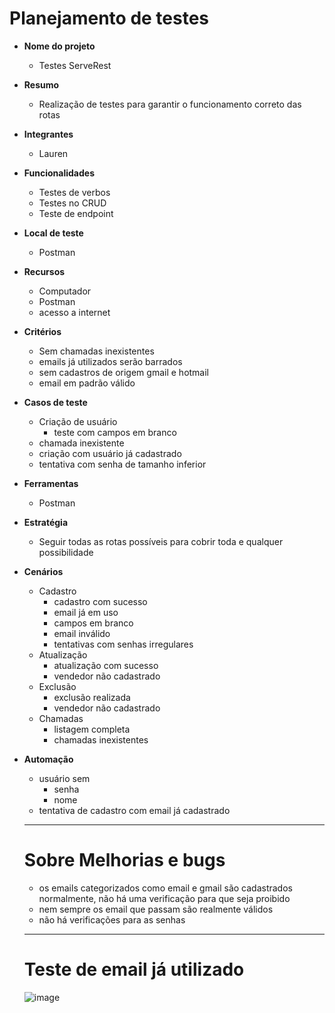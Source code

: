 # **Planejamento de testes**

 - **Nome do projeto**
    - Testes ServeRest
      
 - **Resumo**
    - Realização de testes para garantir o funcionamento correto das rotas
      
 - **Integrantes**
    - Lauren
      
 - **Funcionalidades**
    - Testes de verbos
    - Testes no CRUD
    - Teste de endpoint
      
 - **Local de teste**
    - Postman
      
 - **Recursos**
    - Computador
    - Postman
    - acesso a internet
      
 - **Critérios**
    - Sem chamadas inexistentes
    - emails já utilizados serão barrados
    - sem cadastros de origem gmail e hotmail
    - email em padrão válido
      
 - **Casos de teste**
    - Criação de usuário
      - teste com campos em branco
    - chamada inexistente
    - criação com usuário já cadastrado
    - tentativa com senha de tamanho inferior
 - **Ferramentas**
    - Postman
      
 - **Estratégia**
    - Seguir todas as rotas possíveis para cobrir toda e qualquer possibilidade
      
 - **Cenários**
    - Cadastro
      - cadastro com sucesso
      - email já em uso
      - campos em branco
      - email inválido
      - tentativas com senhas irregulares 
    - Atualização
      - atualização com sucesso
      - vendedor não cadastrado 
    - Exclusão
      - exclusão realizada
      - vendedor não cadastrado 
    - Chamadas
      - listagem completa
      - chamadas inexistentes
      
 - **Automação**
    - usuário sem
      - senha
      - nome
    - tentativa de cadastro com email já cadastrado
   ___________________________________________________
   # Sobre Melhorias e bugs
    - os emails categorizados como email e gmail são cadastrados normalmente, não há uma verificação para que seja proibido
    - nem sempre os email que passam são realmente válidos
    - não há verificações para as senhas
  
   ___________________________________________________

   # Teste de email já utilizado
   
   ![image](https://github.com/LaurenMonici/Compass/assets/136503745/b48ef523-92bb-4d81-affb-8781a58e0327)

